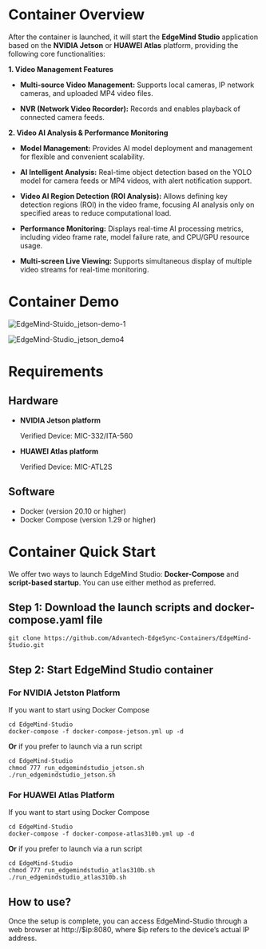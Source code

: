 # Container Overview

After the container is launched, it will start the **EdgeMind Studio** application based on the **NVIDIA Jetson** or **HUAWEI Atlas** platform, providing the following core functionalities:

**1. Video Management Features**
- **Multi-source Video Management:** Supports local cameras, IP network cameras, and uploaded MP4 video files.

- **NVR (Network Video Recorder):** Records and enables playback of connected camera feeds.

**2. Video AI Analysis & Performance Monitoring**
- **Model Management:** Provides AI model deployment and management for flexible and convenient scalability.

- **AI Intelligent Analysis:** Real-time object detection based on the YOLO model for camera feeds or MP4 videos, with alert notification support.

- **Video AI Region Detection (ROI Analysis):** Allows defining key detection regions (ROI) in the video frame, focusing AI analysis only on specified areas to reduce computational load.

- **Performance Monitoring:** Displays real-time AI processing metrics, including video frame rate, model failure rate, and CPU/GPU resource usage.

- **Multi-screen Live Viewing:** Supports simultaneous display of multiple video streams for real-time monitoring.

# Container Demo

![EdgeMind-Stuido_jetson-demo-1](https://github.com/user-attachments/assets/bd595a4c-03b1-4123-a7ca-2f0d91558f82)

![EdgeMind-Studio_jetson_demo4](https://github.com/user-attachments/assets/7d0a0d20-56f8-4e2b-b1ec-6df2d47b04b3)



# Requirements

## Hardware

- **NVIDIA Jetson platform**
  
  Verified Device: MIC-332/ITA-560 

- **HUAWEI Atlas platform**
  
  Verified Device: MIC-ATL2S

## Software

- Docker (version 20.10 or higher)
- Docker Compose (version 1.29 or higher)


# Container Quick Start
We offer two ways to launch EdgeMind Studio: **Docker-Compose** and **script-based startup**. You can use either method as preferred.
## Step 1: Download the launch scripts and docker-compose.yaml file
```shell
git clone https://github.com/Advantech-EdgeSync-Containers/EdgeMind-Studio.git
```
## Step 2: Start EdgeMind Studio container

### For NVIDIA Jetston Platform
If you want to start using Docker Compose
```shell
cd EdgeMind-Studio 
docker-compose -f docker-compose-jetson.yml up -d
```
**Or** if you prefer to launch via a run script
```shell
cd EdgeMind-Studio 
chmod 777 run_edgemindstudio_jetson.sh
./run_edgemindstudio_jetson.sh
```
### For HUAWEI Atlas Platform
If you want to start using Docker Compose
```shell
cd EdgeMind-Studio
docker-compose -f docker-compose-atlas310b.yml up -d 
```
**Or** if you prefer to launch via a run script
```shell
cd EdgeMind-Studio 
chmod 777 run_edgemindstudio_atlas310b.sh
./run_edgemindstudio_atlas310b.sh
```
## How to use?
Once the setup is complete, you can access EdgeMind-Studio through a web browser at http://$ip:8080, where $ip refers to the device’s actual IP address.

